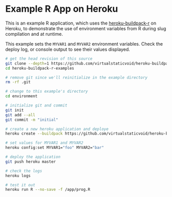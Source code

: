 # Example R App on Heroku

This is an example R application, which uses the [heroku-buildpack-r](https://github.com/virtualstaticvoid/heroku-buildpack-r) on Heroku,
to demonstrate the use of environment variables from R during slug compilation and at runtime.

This example sets the `MYVAR1` and `MYVAR2` environment variables. Check the deploy log, or console output to see their values displayed.

```bash
# get the head revision of this source
git clone --depth=1 https://github.com/virtualstaticvoid/heroku-buildpack-r-examples.git
cd heroku-buildpack-r-examples

# remove git since we'll reinitialize in the example directory
rm -rf .git

# change to this example's directory
cd environment

# initialize git and commit
git init
git add --all
git commit -m "initial"

# create a new heroku application and deploye
heroku create --buildpack https://github.com/virtualstaticvoid/heroku-buildpack-r.git

# set values for MYVAR1 and MYVAR2
heroku config:set MYVAR1="foo" MYVAR2="bar"

# deploy the application
git push heroku master

# check the logs
heroku logs

# test it out
heroku run R --no-save -f /app/prog.R
```
